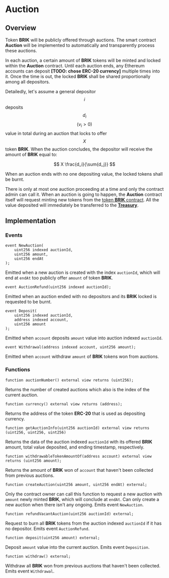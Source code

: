 # Auction

## Overview

Token **BRIK** will be publicly offered through auctions. The smart contract **Auction** will be implemented to automatically and transparently process these auctions.

In each auction, a certain amount of **BRIK** tokens will be minted and locked within the **Auction** contract. Until each auction ends, any Ethereum accounts can deposit **\[TODO: chose ERC-20 currency]** multiple times into it. Once the time is out, the locked **BRIK** shall be shared proportionally among all depositors.

Detailedly, let's assume a general depositor $$i$$ deposits $$d_i$$$$(v_i > 0)$$ value in total during an auction that locks to offer $$X$$ token **BRIK**. When the auction concludes, the depositor will receive the amount of **BRIK** equal to:

$$
X \frac{d_i}{\sum{d_j}}
$$

When an auction ends with no one depositing value, the locked tokens shall be burnt.

There is only at most one auction proceeding at a time and only the contract admin can call it. When an auction is going to happen, the **Auction** contract itself will request minting new tokens from the [token **BRIK** contract](./). All the value deposited will immediately be transferred to the [**Treasury**](treasury.md).

## Implementation

### Events

```
event NewAuction(
    uint256 indexed auctionId, 
    uint256 amount, 
    uint256 endAt
);
```

Emitted when a new auction is created with the index `auctionId`, which will end at `endAt` too publicly offer `amount` of token **BRIK**.



```
event AuctionRefund(uint256 indexed auctionId);
```

Emitted when an auction ended with no depositors and its **BRIK** locked is requested to be burnt.



```
event Deposit(
    uint256 indexed auctionId, 
    address indexed account, 
    uint256 amount
);
```

Emitted when `account` deposits `amount` value into auction indexed `auctionId`.



```
event Withdrawal(address indexed account, uint256 amount);
```

Emitted when `account` withdraw `amount` of **BRIK** tokens won from auctions.



### Functions

```
function auctionNumber() external view returns (uint256);
```

Returns the number of created auctions which also is the index of the current auction.



```
function currency() external view returns (address);
```

Returns the address of the token **ERC-20** that is used as depositing currency.



```
function getAuctionInfo(uint256 auctionId) external view returns (uint256, uint256, uint256)
```

Returns the data of the auction indexed `auctionId` with its offered **BRIK** amount, total value deposited, and ending timestamp, respectively.



```
function withdrawableTokenAmountOf(address account) external view returns (uint256 amount);
```

Returns the amount of **BRIK** won of `account` that haven't been collected from previous auctions.



```
function createAuction(uint256 amount, uint256 endAt) external;
```

Only the contract owner can call this function to request a new auction with `amount` newly minted **BRIK**, which will conclude at `endAt`. Can only create a new auction when there isn't any ongoing. Emits event `NewAuction`.



```
function refundVacantAuction(uint256 auctionId) external;
```

Request to burn all **BRIK** tokens from the auction indexed `auctionId` if it has no depositor. Emits event `AuctionRefund`.



```
function deposit(uint256 amount) external;
```

Deposit `amount` value into the current auction. Emits event `Deposition`.



```
function withdraw() external;
```

Withdraw all **BRIK**  won from previous auctions that haven't been collected. Emits event `Withdrawal`.
